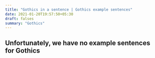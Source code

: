 ```yaml
---
title: "Gothics in a sentence | Gothics example sentences"
date: 2021-01-20T19:57:50+05:30
draft: falses
summary: "Gothics"
---
```

## Unfortunately, we have no example sentences for Gothics                 
